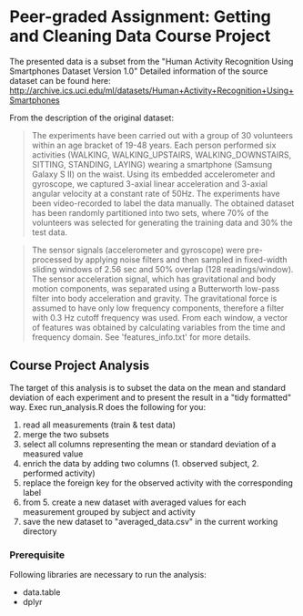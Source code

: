 # Peer-graded Assignment: Getting and Cleaning Data Course Project

The presented data is a subset from the "Human Activity Recognition Using Smartphones Dataset
Version 1.0" Detailed information of the source dataset can be found here:
http://archive.ics.uci.edu/ml/datasets/Human+Activity+Recognition+Using+Smartphones

From the description of the original dataset:
> The experiments have been carried out with a group of 30 volunteers within an age bracket of 19-48 years. Each person performed six activities (WALKING, WALKING_UPSTAIRS, WALKING_DOWNSTAIRS, SITTING, STANDING, LAYING) wearing a smartphone (Samsung Galaxy S II) on the waist. Using its embedded accelerometer and gyroscope, we captured 3-axial linear acceleration and 3-axial angular velocity at a constant rate of 50Hz. The experiments have been video-recorded to label the data manually. The obtained dataset has been randomly partitioned into two sets, where 70% of the volunteers was selected for generating the training data and 30% the test data. 

> The sensor signals (accelerometer and gyroscope) were pre-processed by applying noise filters and then sampled in fixed-width sliding windows of 2.56 sec and 50% overlap (128 readings/window). The sensor acceleration signal, which has gravitational and body motion components, was separated using a Butterworth low-pass filter into body acceleration and gravity. The gravitational force is assumed to have only low frequency components, therefore a filter with 0.3 Hz cutoff frequency was used. From each window, a vector of features was obtained by calculating variables from the time and frequency domain. See 'features_info.txt' for more details. 

## Course Project Analysis
The target of this analysis is to subset the data on the mean and standard deviation of each experiment and to present the result in a "tidy formatted" way. Exec run_analysis.R does the following for you:

1. read all measurements (train & test data)
2. merge the two subsets
3. select all columns representing the mean or standard deviation of a measured value
4. enrich the data by adding two columns (1. observed subject, 2. performed activity)
5. replace the foreign key for the observed activity with the corresponding label
6. from 5. create a new dataset with averaged values for each measurement grouped by subject and activity
7. save the new dataset to "averaged_data.csv" in the current working directory


### Prerequisite
Following libraries are necessary to run the analysis:

* data.table
* dplyr